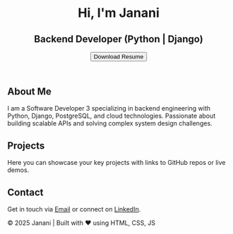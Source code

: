 <!DOCTYPE html>
<html lang="en">
<head>
    <meta charset="UTF-8">
    <meta name="viewport" content="width=device-width, initial-scale=1.0">
    <title>Portfolio | Backend Developer</title>
    <link href="https://fonts.googleapis.com/css2?family=Poppins:wght@300;500;700&display=swap" rel="stylesheet">
    <link href="index.css" rel="stylesheet">
</head>

<body>
    <header>
        <h1>Hi, I'm <span> Janani</span></h1>
        <h2>Backend Developer (Python | Django)</h2>
        <form method="get" action="resume_apidel.pdf">
            <button class="btn">Download Resume</button>
        </form>
    </header>

<section class="about">
        <h2> About Me</h2>
        <p>I am a Software Developer 3 specializing in backend engineering with Python, Django, PostgreSQL, and cloud technologies. Passionate about building scalable APIs and solving complex system design challenges.</p>
</section>
    
<section class="projects">
        <h2>Projects</h2>
        <p>Here you can showcase your key projects with links to GitHub repos or live demos.</p>
</section>

<section class="contact">
    <h2>Contact</h2>
    <p>Get in touch via <a href="mailto:youremail@example.com">Email</a> or connect on <a href="#">LinkedIn</a>.</p>
</section>
    
<footer>
    <p>© 2025 Janani | Built with ❤️ using HTML, CSS, JS</p>
</footer>

</body>
</html>
